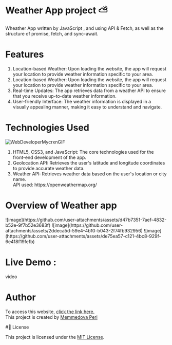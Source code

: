 # Weather App project ⛅

Wheather App written by JavaScript , and using API &amp; Fetch, as well as the structure of promise, fetch, and sync-await.

# Features 
<ol>
<li>
  Location-based Weather: Upon loading the website, the app will request your location to provide weather information specific to your area.
</li>
<li> 
    Location-based Weather: Upon loading the website, the app will request your location to provide weather information specific to your area.
</li>
  <li>
    Real-time Updates: The app retrieves data from a weather API to ensure that you receive up-to-date weather information.
  </li>
  <li>
    User-friendly Interface: The weather information is displayed in a visually appealing manner, making it easy to understand and navigate.
  </li>
</ol>

# Technologies Used 
![WebDeveloperMycrxnGIF](https://github.com/user-attachments/assets/f21c7c51-5508-45cd-9b46-bc473e7ae7b4)

<ol>
  <li>
HTML5, CSS3, and JavaScript: The core technologies used for the front-end development of the app.
  </li>
  <li>
Geolocation API: Retrieves the user's latitude and longitude coordinates to provide accurate weather data.
  </li>
  <li>
Weather API: Retrieves weather data based on the user's location or city name.
    <br>
    API used: https://openweathermap.org/
  </li>
</ol>

# Overview of Weather app
<div style="display: flex; ">
![image](https://github.com/user-attachments/assets/d47b7351-7aef-4832-b52e-9f7b52e3683f)
![image](https://github.com/user-attachments/assets/2ddeca5d-59e4-4b10-b043-2f74fb932956)
![image](https://github.com/user-attachments/assets/de75ea57-c121-4bc8-929f-6e418f19fefb)
		</div>

# Live Demo :
video

# Author
To access this website, [click the link here.](url)
<br>
This project is created by [Memmedova Peri]([url](https://github.com/iamperii))

#📃 License

This project is licensed under the [MIT License](./LICENSE).
